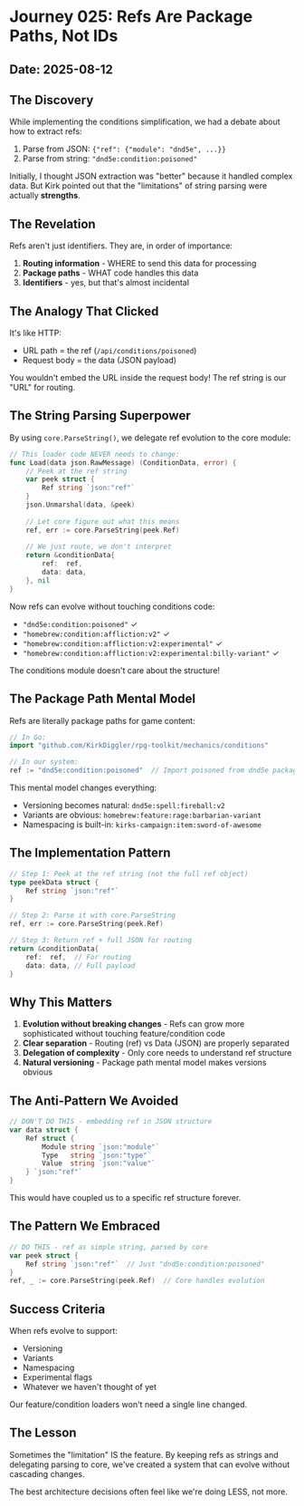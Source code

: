 # Journey 025: Refs Are Package Paths, Not IDs

## Date: 2025-08-12

## The Discovery

While implementing the conditions simplification, we had a debate about how to extract refs:
1. Parse from JSON: `{"ref": {"module": "dnd5e", ...}}`
2. Parse from string: `"dnd5e:condition:poisoned"`

Initially, I thought JSON extraction was "better" because it handled complex data. But Kirk pointed out that the "limitations" of string parsing were actually **strengths**.

## The Revelation

Refs aren't just identifiers. They are, in order of importance:

1. **Routing information** - WHERE to send this data for processing
2. **Package paths** - WHAT code handles this data  
3. **Identifiers** - yes, but that's almost incidental

## The Analogy That Clicked

It's like HTTP:
- URL path = the ref (`/api/conditions/poisoned`)
- Request body = the data (JSON payload)

You wouldn't embed the URL inside the request body! The ref string is our "URL" for routing.

## The String Parsing Superpower

By using `core.ParseString()`, we delegate ref evolution to the core module:

```go
// This loader code NEVER needs to change:
func Load(data json.RawMessage) (ConditionData, error) {
    // Peek at the ref string
    var peek struct {
        Ref string `json:"ref"`
    }
    json.Unmarshal(data, &peek)
    
    // Let core figure out what this means
    ref, err := core.ParseString(peek.Ref)
    
    // We just route, we don't interpret
    return &conditionData{
        ref:  ref,
        data: data,
    }, nil
}
```

Now refs can evolve without touching conditions code:
- `"dnd5e:condition:poisoned"` ✓
- `"homebrew:condition:affliction:v2"` ✓
- `"homebrew:condition:affliction:v2:experimental"` ✓
- `"homebrew:condition:affliction:v2:experimental:billy-variant"` ✓

The conditions module doesn't care about the structure!

## The Package Path Mental Model

Refs are literally package paths for game content:

```go
// In Go:
import "github.com/KirkDiggler/rpg-toolkit/mechanics/conditions"

// In our system:
ref := "dnd5e:condition:poisoned"  // Import poisoned from dnd5e package
```

This mental model changes everything:
- Versioning becomes natural: `dnd5e:spell:fireball:v2`
- Variants are obvious: `homebrew:feature:rage:barbarian-variant`
- Namespacing is built-in: `kirks-campaign:item:sword-of-awesome`

## The Implementation Pattern

```go
// Step 1: Peek at the ref string (not the full ref object)
type peekData struct {
    Ref string `json:"ref"`
}

// Step 2: Parse it with core.ParseString
ref, err := core.ParseString(peek.Ref)

// Step 3: Return ref + full JSON for routing
return &conditionData{
    ref:  ref,  // For routing
    data: data, // Full payload
}
```

## Why This Matters

1. **Evolution without breaking changes** - Refs can grow more sophisticated without touching feature/condition code
2. **Clear separation** - Routing (ref) vs Data (JSON) are properly separated
3. **Delegation of complexity** - Only core needs to understand ref structure
4. **Natural versioning** - Package path mental model makes versions obvious

## The Anti-Pattern We Avoided

```go
// DON'T DO THIS - embedding ref in JSON structure
var data struct {
    Ref struct {
        Module string `json:"module"`
        Type   string `json:"type"`
        Value  string `json:"value"`
    } `json:"ref"`
}
```

This would have coupled us to a specific ref structure forever.

## The Pattern We Embraced

```go
// DO THIS - ref as simple string, parsed by core
var peek struct {
    Ref string `json:"ref"`  // Just "dnd5e:condition:poisoned"
}
ref, _ := core.ParseString(peek.Ref)  // Core handles evolution
```

## Success Criteria

When refs evolve to support:
- Versioning
- Variants
- Namespacing  
- Experimental flags
- Whatever we haven't thought of yet

Our feature/condition loaders won't need a single line changed.

## The Lesson

Sometimes the "limitation" IS the feature. By keeping refs as strings and delegating parsing to core, we've created a system that can evolve without cascading changes.

The best architecture decisions often feel like we're doing LESS, not more.